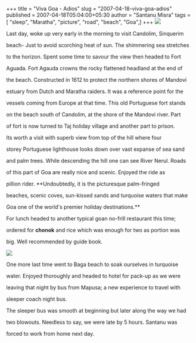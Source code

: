 +++
title = "Viva Goa - Adios"
slug = "2007-04-18-viva-goa-adios"
published = 2007-04-18T05:04:00+05:30
author = "Santanu Misra"
tags = [ "sleep", "Maratha", "picture", "road", "beach", "Goa",]
+++
[](http://www.santm.com/gallery3/index.php/2007/goa/mixed/reflexation-nerul-river)![](../images/2007-04-18-viva-goa-adios-mirror-view.jpg)

Last day, woke up very early in the morning to visit Candolim, Sinquerim
beach- Just to avoid scorching heat of sun. The shimmering sea stretches
to the horizon. Spent some time to savour the view then headed to Fort
Aguada. Fort Agauda crowns the rocky flattened headland at the end of
the beach. Constructed in 1612 to protect the northern shores of Mandovi
estuary from Dutch and Maratha raiders. It was a reference point for the
vessels coming from Europe at that time. This old Portuguese fort stands
on the beach south of Candolim, at the shore of the Mandovi river. Part
of fort is now turned to Taj holiday village and another part to prison.
Its worth a visit with superb view from top of the hill where four
storey Portuguese lighthouse looks down over vast expanse of sea sand
and palm trees. While descending the hill one can see River Nerul. Roads
of this part of Goa are really nice and scenic. Enjoyed the ride as
pillion rider. **Undoubtedly, it is the picturesque palm-fringed
beaches, scenic coves, sun-kissed sands and turquoise waters that make
Goa one of the world's premier holiday destinations.**

For lunch headed to another typical goan no-frill restaurant this time;
ordered for **chonok** and rice which was enough for two as portion was
big. Well recommended by guide book.

![](../images/2007-04-18-viva-goa-adios-bus-goa-flat-tyre.jpg)

One more last time went to Baga beach to soak ourselves in turquoise
water. Enjoyed thoroughly and headed to hotel for pack-up as we were
leaving that night by bus from Mapusa; a new experience to travel with
sleeper coach night bus.

The sleeper bus was smooth at beginning but later along the way we had
two blowouts. Needless to say, we were late by 5 hours. Santanu was
forced to work from home next day.
